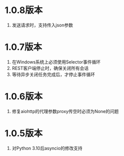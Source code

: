 # 1.0.8版本

1. 发送请求时，支持传入json参数

# 1.0.7版本

1. 在Windows系统上必须使用Selector事件循环
2. REST客户端停止时，确保关闭所有会话
3. 等待异步关闭任务完成后，才停止事件循环

# 1.0.6版本

1. 修复aiohttp的代理参数proxy传空时必须为None的问题

# 1.0.5版本

1. 对Python 3.10后asyncio的修改支持
